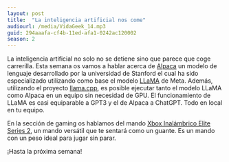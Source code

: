 ```yaml
---
layout: post
title:  "La inteligencia artificial nos come"
audiourl: /media/VidaGeek_14.mp3
guid: 294aaafa-cf4b-11ed-afa1-0242ac120002
season: 2
---
```

La inteligencia artificial no solo no se detiene sino que parece que coge carrerilla. Esta semana os vamos a hablar acerca de [Alpaca][alpaca] un modelo de lenguaje desarrollado por la universidad de Stanford el cual ha sido especializado utilizando como base el modelo [LLaMA][llama] de Meta. Además, utilizando el proyecto [llama.cpp][llamacpp], es posible ejecutar tanto el modelo LLaMA como Alpaca en un equipo sin necesidad de GPU. El funcionamiento de LLaMA es casi equiparable a GPT3 y el de Alpaca a ChatGPT. Todo en local en tu equipo.

En la sección de gaming os hablamos del mando [Xbox Inalámbrico Elite Series 2][xboxelite], un mando versátil que te sentará como un guante. Es un mando con un peso ideal para jugar sin parar.

¡Hasta la próxima semana!

[xboxelite]: https://amzn.to/40LrCM7
[llamacpp]: https://github.com/ggerganov/llama.cpp
[alpaca]: https://github.com/tatsu-lab/stanford_alpaca
[llama]: https://github.com/facebookresearch/llama
